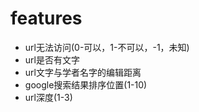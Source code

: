 # features
- url无法访问(0-可以，1-不可以，-1，未知)
- url是否有文字
- url文字与学者名字的编辑距离
- google搜索结果排序位置(1-10)
- url深度(1-3)
